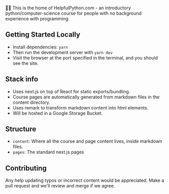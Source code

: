 👋🏻 This is the home of HelpfulPython.com - an introductory python/computer-science course for people with no background experience with programming.

## Getting Started Locally
- Install dependencies: `yarn`
- Then run the development server with `yarn dev`
- Visit the browser at the port specified in the terminal, and you should see the site. 

## Stack info
- Uses next.js on top of React for static exports/bundling.
- Course pages are automatically generated from markdown files in the content directory.
- Uses remark to transform markdown content into html elements.
- Will be hosted in a Google Storage Bucket.

## Structure
- `content`: Where all the course and page content lives, inside markdown files.
- `pages`: The standard next.js pages

## Contributing
Any help updating typos or incorrect content would be appreciated. Make a pull request and we'll review and merge if we agree.
